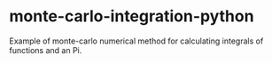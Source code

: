 # monte-carlo-integration-python
Example of monte-carlo numerical method for calculating integrals of functions and an Pi. 
